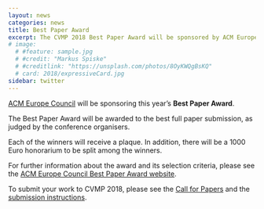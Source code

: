 ```yaml
---
layout: news
categories: news
title: Best Paper Award
excerpt: The CVMP 2018 Best Paper Award will be sponsored by ACM Europe Council.
# image:
  # #feature: sample.jpg
  # #credit: "Markus Spiske"
  # #creditlink: "https://unsplash.com/photos/8OyKWQgBsKQ"
  # card: 2018/expressiveCard.jpg
sidebar: twitter
---
```


[ACM Europe Council](http://europe.acm.org/) will be sponsoring this year’s __Best Paper Award__.

The Best Paper Award will be awarded to the best full paper submission, as judged by the conference organisers.

Each of the winners will receive a plaque.
In addition, there will be a 1000 Euro honorarium to be split among the winners.

For further information about the award and its selection criteria, please see the [ACM Europe Council Best Paper Award website](http://europe.acm.org/best-paper-awards-conferences.html).

To submit your work to CVMP 2018, please see the [Call for Papers]({{site.baseurl}}/call-for-papers/) and the [submission instructions]({{site.baseurl}}/submission-instructions/).